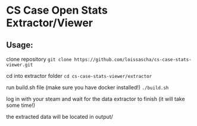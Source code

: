 # CS Case Open Stats Extractor/Viewer

## Usage:

clone repository `git clone https://github.com/loissascha/cs-case-stats-viewer.git`

cd into extractor folder `cd cs-case-stats-viewer/extractor`

run build.sh file (make sure you have docker installed!) `./build.sh`

log in with your steam and wait for the data extractor to finish (it will take some time!)

the extracted data will be located in output/
